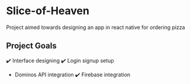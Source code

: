 # Slice-of-Heaven

Project aimed towards designing an app in react native for ordering pizza

## Project Goals

✔️ Interface designing 
✔️ Login signup setup 
- Dominos API integration 
✔️ Firebase integration 
